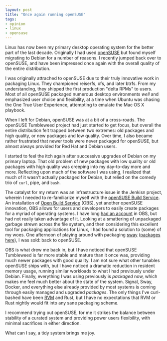 ```yaml
---
layout: post
title: "Once again running openSUSE"
tags:
- opinion
- linux
- opensuse
---
```


Linux has now been my primary desktop operating system for the better part of
the last decade. Originally I had used [openSUSE](https://www.opensuse.org) but
found myself migrating to Debian for a number of reasons. I recently jumped
back over to openSUSE, and have been impressed once again with the overall
quality of the entire distribution.

I was originally attrached to openSUSE due to their truly innovative work in
packaging Linux. They championed reiserfs, xfs, and later btrfs. From my
understanding, they shipped the first production "delta RPMs" to users. Most of
all openSUSE packaged numerous desktop environments _well_ and emphasized user
choice and flexibility, at a time when Ubuntu was chasing the One True User
Experience, attempting to emulate the Mac OS X playbook.

When I left for Debian, openSUSE was at a bit of a cross-roads. The
openSUSE Tumbleweed project had just started to get focus, but overall the
entire distribution felt trapped between two extremes: old packages and high
quality, or new packages and low quality.  Over time, I also became rather
frustrated that newer tools were never packaged for openSUSE, but almost always
provided for Red Hat and Debian users.

I started to feel the itch again after successive upgrades of Debian on my
primary laptop. That old problem of new packages with low quality or old
packages with high quality was creeping into my day-to-day more and more.
Reflecting upon much of the software I was using, I realized that much of it
wasn't actually packaged for Debian, but relied on the comedy trio of `curl`,
pipe, and `bash`.

The catalyst for my return was an infrastructure issue in the Jenkisn project,
wherein I needed to re-familiarize myself with the [openSUSE Build
Service](https://build.opensuse.org). An installation of [Open Build
Service](https://openbuildservice.org/) (OBS), yet another openSUSE innovation, OBS
allows for users and developers to easily create packages for a myriad of
operating systems. I have long [had an
account](https://build.opensuse.org/project/show/home:agentdero) in OBS, but
had not really taken advantage of it. Looking at a smattering of unpackaged
garbage strewn across the file system, and then considering this excellent tool
for packaging applications for Linux, I had found a solution to (some) of my
woes. One afternoon of playing around with packaging
[sway](https://github.com/swaywm/sway) ([packages
here](https://build.opensuse.org/project/show/home:agentdero:sway)), I was
sold: back to openSUSE.


OBS is what drew me back in, but I have noticed that openSUSE Tumbleweed is
far more stable and mature than it once was, providing much newer packages with
good quality. I am not sure what other tunables openSUSE ships with, but I have
noticed a dramatic reduction in resident memory usage, running similar
workloads to what I had previously under Debian. Finally, everything I was
using previously is _packaged_ now, which makes me feel much better about the
state of the system. Signal, Sway, Docker, and everything else already provided
by most systems is coming through easily managed and upgraded _packages_. The
only things I've curl-bashed have been [RVM](https://rvm.io) and Rust, but I
have no expectations that RVM or Rust nightly would fit into any sane packaging
scheme.

I recommend trying out openSUSE, for me it strikes the balance between
stability of a curated system and providing power users flexibility, with
minimal sacrifices in either direction.

What can I say, a tidy system brings me joy.
